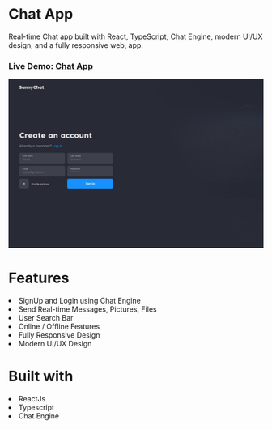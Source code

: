# Chat App
Real-time Chat app built with React, TypeScript, Chat Engine, modern UI/UX design, and a fully responsive web, app.

### Live Demo: <a href="https://lily3214.github.io/chat-app-react/" target="_blank" rel="nofollow">Chat App</a>

<p dir="auto"><a target="_blank" rel="noopener noreferrer nofollow" href="https://github.com/Lily3214/chat-app-react/blob/main/src/assets/chatapp2.jpg"><img src="https://github.com/Lily3214/chat-app-react/blob/main/src/assets/chatapp2.jpg" alt="image" style="max-width:100%"></a></p>


# Features
<li>
SignUp and Login using Chat Engine
  </li>
    <li>
Send Real-time Messages, Pictures, Files
  </li>
  <li>
User Search Bar
  </li>
  <li>
Online / Offline Features
  </li>
  <li>
Fully Responsive Design
  </li>
  <li>
Modern UI/UX Design
  </li>
  
# Built with
  <li>
ReactJs
  </li>
  <li>
Typescript
  </li>
  <li>
Chat Engine
  </li>

